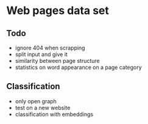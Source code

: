# Web pages data set

## Todo

- ignore 404 when scrapping
- split input and give it
- similarity between page structure
- statistics on word appearance on a page category

## Classification

- only open graph
- test on a new website
- classification with embeddings
